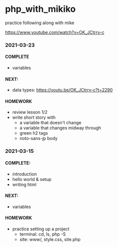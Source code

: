 # php_with_mikiko
practice following along with mike

https://www.youtube.com/watch?v=OK_JCtrrv-c



### 2021-03-23

#### COMPLETE

- variables

#### NEXT:

- data types: https://youtu.be/OK_JCtrrv-c?t=2290


#### HOMEWORK

- review lesson 1/2
- write short story with 
	- a variable that doesn't change
	- a variable that changes midway through
	- green h2 tags
	- noto-sans-jp body


### 2021-03-15

#### COMPLETE:

- introduction
- hello world & setup
- writing html

#### NEXT:

- variables


#### HOMEWORK

- practice setting up a project
	- terminal:
		cd, ls, php -S
	- site:
		www/, style.css, site.php	
	